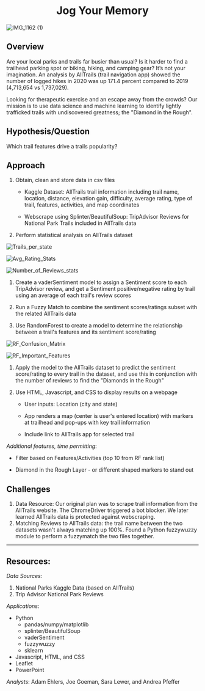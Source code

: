 <h1 align="center">Jog Your Memory</h1>

![IMG_1162 (1)](https://user-images.githubusercontent.com/90863226/155852100-a516656f-60f4-4314-b8f2-a6a4c40d5ba6.jpg)


## Overview
Are your local parks and trails far busier than usual?  Is it harder to find a trailhead parking spot or biking, hiking, and camping gear?  It’s not your imagination.  An analysis by AllTrails (trail navigation app) showed the number of logged hikes in 2020 was up 171.4 percent compared to 2019 (4,713,654 vs 1,737,029).

Looking for therapeutic exercise and an escape away from the crowds?  Our mission is to use data science and machine learning to identify lightly trafficked trails with undiscovered greatness; the "Diamond in the Rough".

## Hypothesis/Question 
Which trail features drive a trails popularity?  
  
## Approach  
  1. Obtain, clean and store data in csv files
 
     * Kaggle Dataset: AllTrails trail information including trail name, location, distance, elevation gain, difficulty, average rating, type of trail, features, activities, and map coordinates

     * Webscrape using Splinter/BeautifulSoup: TripAdvisor Reviews for National Park Trails included in AllTrails data
 
  1. Perform statistical analysis on AllTrails dataset
  
  ![Trails_per_state](https://user-images.githubusercontent.com/90863226/156673910-6bf1e64a-a5e5-491a-a279-221691d6a463.png)
  
  ![Avg_Rating_Stats](https://user-images.githubusercontent.com/90863226/156673938-3c6bf6a6-e718-4fcd-8992-65df8fabe50c.png)
  
  ![Number_of_Reviews_stats](https://user-images.githubusercontent.com/90863226/156673966-093616a0-1a31-476b-afbf-0a3434e24753.png)
  
  1. Create a vaderSentiment model to assign a Sentiment score to each TripAdvisor review, and get a Sentiment positive/negative rating by trail using an average of each trail's review scores

  1. Run a Fuzzy Match to combine the sentiment scores/ratings subset with the related AllTrails data
  
  1. Use RandomForest to create a model to determine the relationship between a trail's features and its sentiment score/rating
  
  ![RF_Confusion_Matrix](https://user-images.githubusercontent.com/90863226/156674112-0d0ef9b3-edee-4f8a-84af-628a212bc02f.png)
  
  ![RF_Important_Features](https://user-images.githubusercontent.com/90863226/156674129-d6ffabb9-9245-40dd-ac36-b5f1d89ba3d6.png)
  
  1. Apply the model to the AllTrails dataset to predict the sentiment score/rating to every trail in the dataset, and use this in conjunction with the number of reviews to find the "Diamonds in the Rough" 
  
  1. Use HTML, Javascript, and CSS to display results on a webpage
  
     * User inputs: Location (city and state)

     * App renders a map (center is user's entered location) with markers at trailhead and pop-ups with key trail information

     * Include link to AllTrails app for selected trail

  _Additional features, time permitting_:
  
  * Filter based on Features/Activities (top 10 from RF rank list)
  
  * Diamond in the Rough Layer - or different shaped markers to stand out

## Challenges
1. Data Resource: Our original plan was to scrape trail information from the AllTrails website.  The ChromeDriver triggered a bot blocker.  We later learned AllTrails data is protected against webscraping.
2. Matching Reviews to AllTrails data: the trail name between the two datasets wasn't always matching up 100%. Found a Python fuzzywuzzy module to perform a fuzzymatch the two files together.

___
## Resources:
_Data Sources:_ 

1. National Parks Kaggle Data (based on AllTrails)
2. Trip Advisor National Park Reviews

_Applications_:
*  Python
   *  pandas/numpy/matplotlib
   *  splinter/BeautifulSoup
   *  vaderSentiment
   *  fuzzywuzzy
   *  sklearn
*  Javascript, HTML, and CSS
*  Leaflet
*  PowerPoint

_Analysts_: Adam Ehlers, Joe Goeman, Sara Lewer, and Andrea Pfeffer
